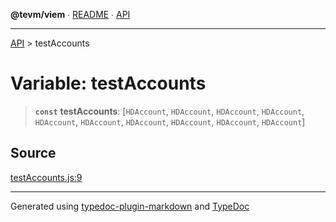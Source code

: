 **@tevm/viem** ∙ [README](../README.md) ∙ [API](../API.md)

***

[API](../API.md) > testAccounts

# Variable: testAccounts

> **`const`** **testAccounts**: [`HDAccount`, `HDAccount`, `HDAccount`, `HDAccount`, `HDAccount`, `HDAccount`, `HDAccount`, `HDAccount`, `HDAccount`, `HDAccount`]

## Source

[testAccounts.js:9](https://github.com/evmts/tevm-monorepo/blob/main/extensions/viem/src/testAccounts.js#L9)

***
Generated using [typedoc-plugin-markdown](https://www.npmjs.com/package/typedoc-plugin-markdown) and [TypeDoc](https://typedoc.org/)
